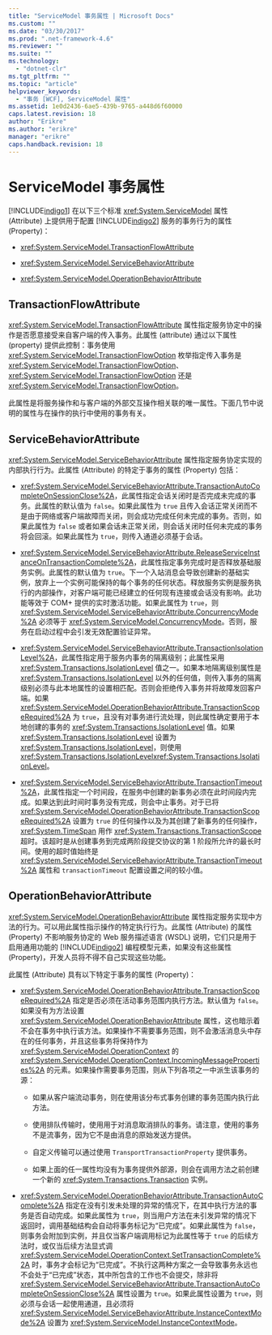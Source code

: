 ```yaml
---
title: "ServiceModel 事务属性 | Microsoft Docs"
ms.custom: ""
ms.date: "03/30/2017"
ms.prod: ".net-framework-4.6"
ms.reviewer: ""
ms.suite: ""
ms.technology: 
  - "dotnet-clr"
ms.tgt_pltfrm: ""
ms.topic: "article"
helpviewer_keywords: 
  - "事务 [WCF], ServiceModel 属性"
ms.assetid: 1e0d2436-6ae5-439b-9765-a448d6f60000
caps.latest.revision: 18
author: "Erikre"
ms.author: "erikre"
manager: "erikre"
caps.handback.revision: 18
---
```

# ServiceModel 事务属性
[!INCLUDE[indigo1](../../../../includes/indigo1-md.md)] 在以下三个标准 <xref:System.ServiceModel> 属性 \(Attribute\) 上提供用于配置 [!INCLUDE[indigo2](../../../../includes/indigo2-md.md)] 服务的事务行为的属性 \(Property\)：  
  
-   <xref:System.ServiceModel.TransactionFlowAttribute>  
  
-   <xref:System.ServiceModel.ServiceBehaviorAttribute>  
  
-   <xref:System.ServiceModel.OperationBehaviorAttribute>  
  
## TransactionFlowAttribute  
 <xref:System.ServiceModel.TransactionFlowAttribute> 属性指定服务协定中的操作是否愿意接受来自客户端的传入事务。此属性 \(attribute\) 通过以下属性 \(property\) 提供此控制：事务使用 <xref:System.ServiceModel.TransactionFlowOption> 枚举指定传入事务是 <xref:System.ServiceModel.TransactionFlowOption>、<xref:System.ServiceModel.TransactionFlowOption> 还是 <xref:System.ServiceModel.TransactionFlowOption>。  
  
 此属性是将服务操作和与客户端的外部交互操作相关联的唯一属性。下面几节中说明的属性与在操作的执行中使用的事务有关。  
  
## ServiceBehaviorAttribute  
 <xref:System.ServiceModel.ServiceBehaviorAttribute> 属性指定服务协定实现的内部执行行为。此属性 \(Attribute\) 的特定于事务的属性 \(Property\) 包括：  
  
-   <xref:System.ServiceModel.ServiceBehaviorAttribute.TransactionAutoCompleteOnSessionClose%2A>，此属性指定会话关闭时是否完成未完成的事务。此属性的默认值为 `false`。如果此属性为 `true` 且传入会话正常关闭而不是由于网络或客户端故障而关闭，则会成功完成任何未完成的事务。否则，如果此属性为 `false` 或者如果会话未正常关闭，则会话关闭时任何未完成的事务将会回滚。如果此属性为 `true`，则传入通道必须基于会话。  
  
-   <xref:System.ServiceModel.ServiceBehaviorAttribute.ReleaseServiceInstanceOnTransactionComplete%2A>，此属性指定事务完成时是否释放基础服务实例。此属性的默认值为 `true`。下一个入站消息会导致创建新的基础实例，放弃上一个实例可能保持的每个事务的任何状态。释放服务实例是服务执行的内部操作，对客户端可能已经建立的任何现有连接或会话没有影响。此功能等效于 COM\+ 提供的实时激活功能。如果此属性为 `true`，则 <xref:System.ServiceModel.ServiceBehaviorAttribute.ConcurrencyMode%2A> 必须等于 <xref:System.ServiceModel.ConcurrencyMode>。否则，服务在启动过程中会引发无效配置验证异常。  
  
-   <xref:System.ServiceModel.ServiceBehaviorAttribute.TransactionIsolationLevel%2A>，此属性指定用于服务内事务的隔离级别；此属性采用 <xref:System.Transactions.IsolationLevel> 值之一。如果本地隔离级别属性是 <xref:System.Transactions.IsolationLevel> 以外的任何值，则传入事务的隔离级别必须与此本地属性的设置相匹配。否则会拒绝传入事务并将故障发回客户端。如果 <xref:System.ServiceModel.OperationBehaviorAttribute.TransactionScopeRequired%2A> 为 `true`，且没有对事务进行流处理，则此属性确定要用于本地创建的事务的 <xref:System.Transactions.IsolationLevel> 值。如果 <xref:System.Transactions.IsolationLevel> 设置为 <xref:System.Transactions.IsolationLevel>，则使用 <xref:System.Transactions.IsolationLevel><xref:System.Transactions.IsolationLevel>。  
  
-   <xref:System.ServiceModel.ServiceBehaviorAttribute.TransactionTimeout%2A>，此属性指定一个时间段，在服务中创建的新事务必须在此时间段内完成。如果达到此时间时事务没有完成，则会中止事务。对于已将 <xref:System.ServiceModel.OperationBehaviorAttribute.TransactionScopeRequired%2A> 设置为 `true` 的任何操作以及为其创建了新事务的任何操作，<xref:System.TimeSpan> 用作 <xref:System.Transactions.TransactionScope> 超时。该超时是从创建事务到完成两阶段提交协议的第 1 阶段所允许的最长时间。使用的超时值始终是 <xref:System.ServiceModel.ServiceBehaviorAttribute.TransactionTimeout%2A> 属性和 `transactionTimeout` 配置设置之间的较小值。  
  
## OperationBehaviorAttribute  
 <xref:System.ServiceModel.OperationBehaviorAttribute> 属性指定服务实现中方法的行为。可以用此属性指示操作的特定执行行为。此属性 \(Attribute\) 的属性 \(Property\) 不影响服务协定的 Web 服务描述语言 \(WSDL\) 说明，它们只是用于启用通用功能的 [!INCLUDE[indigo2](../../../../includes/indigo2-md.md)] 编程模型元素，如果没有这些属性 \(Property\)，开发人员将不得不自己实现这些功能。  
  
 此属性 \(Attribute\) 具有以下特定于事务的属性 \(Property\)：  
  
-   <xref:System.ServiceModel.OperationBehaviorAttribute.TransactionScopeRequired%2A> 指定是否必须在活动事务范围内执行方法。默认值为 `false`。如果没有为方法设置 <xref:System.ServiceModel.OperationBehaviorAttribute> 属性，这也暗示着不会在事务中执行该方法。如果操作不需要事务范围，则不会激活消息头中存在的任何事务，并且这些事务将保持作为 <xref:System.ServiceModel.OperationContext> 的 <xref:System.ServiceModel.OperationContext.IncomingMessageProperties%2A> 的元素。如果操作需要事务范围，则从下列各项之一中派生该事务的源：  
  
    -   如果从客户端流动事务，则在使用该分布式事务创建的事务范围内执行此方法。  
  
    -   使用排队传输时，使用用于对消息取消排队的事务。请注意，使用的事务不是流事务，因为它不是由消息的原始发送方提供。  
  
    -   自定义传输可以通过使用 `TransportTransactionProperty` 提供事务。  
  
    -   如果上面的任一属性均没有为事务提供外部源，则会在调用方法之前创建一个新的 <xref:System.Transactions.Transaction> 实例。  
  
-   <xref:System.ServiceModel.OperationBehaviorAttribute.TransactionAutoComplete%2A> 指定在没有引发未处理的异常的情况下，在其中执行方法的事务是否自动完成。如果此属性为 `true`，则当用户方法在未引发异常的情况下返回时，调用基础结构会自动将事务标记为“已完成”。如果此属性为 `false`，则事务会附加到实例，并且仅当客户端调用标记为此属性等于 `true` 的后续方法时，或仅当后续方法显式调 <xref:System.ServiceModel.OperationContext.SetTransactionComplete%2A> 时，事务才会标记为“已完成”。不执行这两种方案之一会导致事务永远也不会处于“已完成”状态，其中所包含的工作也不会提交，除非将 <xref:System.ServiceModel.ServiceBehaviorAttribute.TransactionAutoCompleteOnSessionClose%2A> 属性设置为 `true`。如果此属性设置为 `true`，则必须与会话一起使用通道，且必须将 <xref:System.ServiceModel.ServiceBehaviorAttribute.InstanceContextMode%2A> 设置为 <xref:System.ServiceModel.InstanceContextMode>。